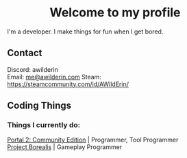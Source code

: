 <h1 align="center">Welcome to my profile</h1>

I'm a developer. I make things for fun when I get bored.

## Contact
Discord: awilderin <br>
Email: me@awilderin.com
Steam: https://steamcommunity.com/id/AWildErin/ <br>

## Coding Things

### Things I currently do:
[Portal 2: Community Edition](https://portal2communityedition.com) | Programmer, Tool Programmer <br>
[Project Borealis](https://projectborealis.com/) | Gameplay Programmer <br>
